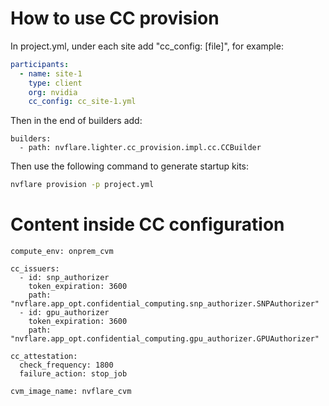 # How to use CC provision

In project.yml, under each site add "cc_config: [file]", for example:

```yaml
participants:
  - name: site-1
    type: client
    org: nvidia
    cc_config: cc_site-1.yml
```

Then in the end of builders add:

```
builders:
  - path: nvflare.lighter.cc_provision.impl.cc.CCBuilder
```

Then use the following command to generate startup kits:

```bash
nvflare provision -p project.yml
```

# Content inside CC configuration

```
compute_env: onprem_cvm

cc_issuers:
  - id: snp_authorizer
    token_expiration: 3600
    path: "nvflare.app_opt.confidential_computing.snp_authorizer.SNPAuthorizer"
  - id: gpu_authorizer
    token_expiration: 3600
    path: "nvflare.app_opt.confidential_computing.gpu_authorizer.GPUAuthorizer"

cc_attestation:
  check_frequency: 1800
  failure_action: stop_job

cvm_image_name: nvflare_cvm
```
